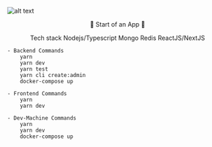 ![alt text](https://miro.medium.com/max/680/1*gPQDzHAT_df9y6491dhxag.png)

<p align="center">
    🎉 Start of an App 🎉
</p>
<p align="center">
Tech stack
Nodejs/Typescript Mongo Redis ReactJS/NextJS
</p>


``` 
- Backend Commands
    yarn     
    yarn dev
    yarn test
    yarn cli create:admin
    docker-compose up
``` 
``` 
- Frontend Commands
    yarn     
    yarn dev
``` 
``` 
- Dev-Machine Commands
    yarn     
    yarn dev
    docker-compose up
```
